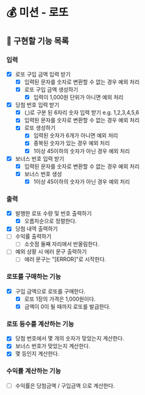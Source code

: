 # 💰 미션 - 로또

## 🎯 구현할 기능 목록

### 입력

- [x] 로또 구입 금액 입력 받기
    - [x] 입력된 문자를 숫자로 변환할 수 없는 경우 예외 처리
    - [x] 로또 구입 금액 생성하기
        - [x] 입력이 1,000원 단위가 아니면 예외 처리
- [x] 당첨 번호 입력 받기
    - [x] (,)로 구분 된 6자리 숫자 입력 받기 e.g. 1,2,3,4,5,6
    - [x] 입력된 문자를 숫자로 변환할 수 없는 경우 예외 처리
    - [x] 로또 생성하기
        - [x] 입력된 숫자가 6개가 아니면 예외 처리
        - [x] 중복된 숫자가 있는 경우 예외 처리
        - [x] 1이상 45이하의 숫자가 아닌 경우 예외 처리
- [x] 보너스 번호 입력 받기
    - [x] 입력된 문자를 숫자로 변환할 수 없는 경우 예외 처리
    - [x] 보너스 번호 생성
        - [x] 1이상 45이하의 숫자가 아닌 경우 예외 처리

### 출력

- [x] 발행한 로또 수량 및 번호 출력하기
    - [x] 오름차순으로 정렬한다.
- [x] 당첨 내역 출력하기
- [ ] 수익률 출력하기
    - [ ] 소숫점 둘째 자리에서 반올림한다.
- [ ] 예외 상황 시 에러 문구 출력하기
    - [ ] 에러 문구는 "[ERROR]"로 시작한다.

### 로또를 구매하는 기능

- [x] 구입 금액으로 로또를 구매한다.
    - [x] 로또 1장의 가격은 1,000원이다.
    - [x] 금액이 0이 될 때까지 로또를 발급한다.

### 로또 등수를 계산하는 기능

- [x] 당첨 번호에서 몇 개의 숫자가 맞았는지 계산한다.
- [x] 보너스 번호가 맞았는지 계산한다.
- [x] 몇 등인지 계산한다.

### 수익률 계산하는 기능

- [ ] 수익률은 당첨금액 / 구입금액 으로 계산한다.
